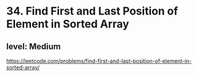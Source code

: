 # 34. Find First and Last Position of Element in Sorted Array
## level: Medium

https://leetcode.com/problems/find-first-and-last-position-of-element-in-sorted-array/